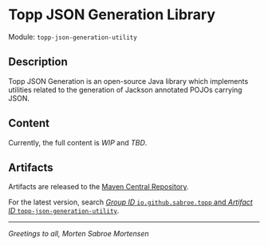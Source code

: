 # Topp JSON Generation Library

Module: `topp-json-generation-utility`

## Description

Topp JSON Generation is an open-source Java library which implements utilities related to the generation of Jackson annotated POJOs carrying JSON.

## Content

Currently, the full content is _WIP_ and _TBD_.

## Artifacts

Artifacts are released to the [Maven Central Repository](https://search.maven.org/).

For the latest version,
search
[_Group ID_ `io.github.sabroe.topp` and _Artifact ID_ `topp-json-generation-utility`](https://search.maven.org/search?q=g:io.github.sabroe.topp%20AND%20a:topp-json-generation-utility).

---

_Greetings to all, Morten Sabroe Mortensen_
